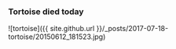 ---
---

### Tortoise died today

![tortoise]({{ site.github.url }}/_posts/2017-07-18-tortoise/20150612_181523.jpg)

